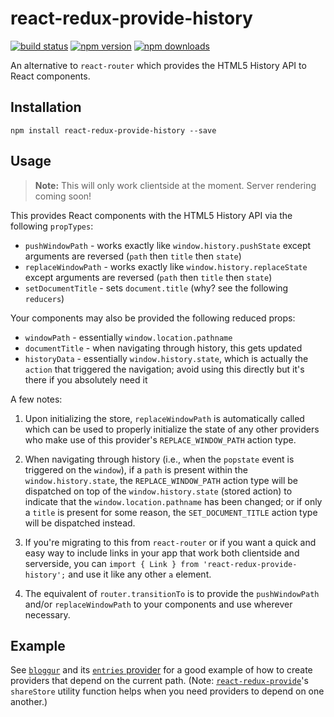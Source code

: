 # react-redux-provide-history

[![build status](https://img.shields.io/travis/loggur/react-redux-provide-history/master.svg?style=flat-square)](https://travis-ci.org/loggur/react-redux-provide-history) [![npm version](https://img.shields.io/npm/v/react-redux-provide-history.svg?style=flat-square)](https://www.npmjs.com/package/react-redux-provide-history)
[![npm downloads](https://img.shields.io/npm/dm/react-redux-provide-history.svg?style=flat-square)](https://www.npmjs.com/package/react-redux-provide-history)

An alternative to `react-router` which provides the HTML5 History API to React components.


## Installation

```
npm install react-redux-provide-history --save
```


## Usage

> **Note:**  This will only work clientside at the moment.  Server rendering coming soon!

This provides React components with the HTML5 History API via the following `propTypes`:

- `pushWindowPath` - works exactly like `window.history.pushState` except arguments are reversed (`path` then `title` then `state`)
- `replaceWindowPath` - works exactly like `window.history.replaceState` except arguments are reversed (`path` then `title` then `state`)
- `setDocumentTitle` - sets `document.title` (why? see the following `reducers`)

Your components may also be provided the following reduced props:

- `windowPath` - essentially `window.location.pathname`
- `documentTitle` - when navigating through history, this gets updated
- `historyData` - essentially `window.history.state`, which is actually the `action` that triggered the navigation; avoid using this directly but it's there if you absolutely need it

A few notes:

1.  Upon initializing the store, `replaceWindowPath` is automatically called which can be used to properly initialize the state of any other providers who make use of this provider's `REPLACE_WINDOW_PATH` action type.

2.  When navigating through history (i.e., when the `popstate` event is triggered on the `window`), if a `path` is present within the `window.history.state`, the `REPLACE_WINDOW_PATH` action type will be dispatched on top of the `window.history.state` (stored action) to indicate that the `window.location.pathname` has been changed; or if only a `title` is present for some reason, the `SET_DOCUMENT_TITLE` action type will be dispatched instead.

3.  If you're migrating to this from `react-router` or if you want a quick and easy way to include links in your app that work both clientside and serverside, you can `import { Link } from 'react-redux-provide-history';` and use it like any other `a` element.

4.  The equivalent of `router.transitionTo` is to provide the `pushWindowPath` and/or `replaceWindowPath` to your components and use wherever necessary.


## Example

See [`bloggur`](https://github.com/loggur/bloggur) and its [`entries` provider](https://github.com/loggur/bloggur/blob/master/providers/entries.js) for a good example of how to create providers that depend on the current path.  (Note: [`react-redux-provide`](https://github.com/loggur/react-redux-provide)'s `shareStore` utility function helps when you need providers to depend on one another.)
